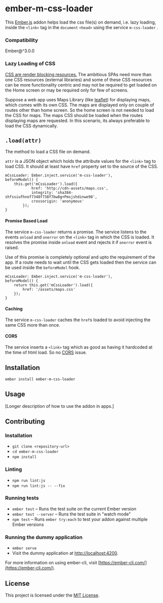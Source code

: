 ember-m-css-loader
==============================================================================

This [Ember.js](https://emberjs.com/) addon helps load the css file(s) on demand, i.e. lazy loading, inside the `<link>` tag in the `document` `<head>` using the service `m-css-loader` .

### Compatibility
Ember@^3.0.0

### Lazy Loading of CSS

[CSS are render blocking resources.](https://developers.google.com/web/fundamentals/performance/critical-rendering-path/render-blocking-css) The ambitious SPAs need more than one CSS resources (external libraries) and some of these CSS resources can be more functionality centric and may not be required to get loaded on the Home screen or may be required only for few of screens. 

Suppose a web app uses Maps Library (like [leaflet](https://leafletjs.com)) for displaying maps, which comes with its own CSS. The maps are displayed only on couple of routes other than home screen. So the home screen is not needed to load the CSS for maps. The maps CSS should be loaded when the routes displaying maps are requested. In this scenario, its always preferable to load the CSS dynamically.

## `.load(attr)`

The method to load a CSS file on demand.

`attr` is a JSON object which holds the attribute values for the `<link>` tag to load CSS. It should at least have `href` property set to the source of the CSS. 

	mCssLoader: Ember.inject.service('m-css-loader'), 
	beforeModel() {
        this.get('mCssLoader').load({
                href: 'http://cdn-assets/maps.css',
                integrity: 'sha384-shfssiufhnof7348f738f7bw8g+Pmsjshdinwe98',
                crossorigin: 'anonymous'
            });
    }

#### Promise Based Load

The service `m-css-loader` returns a promise. The service listens to the events `onload` and `onerror` on the `<link>` tag in which the CSS is loaded. It resolves the promise inside `onload` event and rejects it if `onerror` event is raised. 

Use of this promise is completely optional and upto the requirement of the app. If a route needs to wait until the CSS gets loaded then the service can be used inside the `beforeModel` hook.
	
	mCssLoader: Ember.inject.service('m-css-loader'), 
	beforeModel() {
		return this.get('mCssLoader').load({
			href: '/assets/maps.css'
		});
	}

#### Caching

The service `m-css-loader` caches the `href`s loaded to avoid injecting the same CSS more than once.

#### CORS

The service inserts a `<link>` tag which as good as having it hardcoded at the time of html load. So no [CORS](https://developer.mozilla.org/en-US/docs/Web/HTTP/Access_control_CORS) issue.

Installation
------------------------------------------------------------------------------

```
ember install ember-m-css-loader
```


Usage
------------------------------------------------------------------------------

[Longer description of how to use the addon in apps.]


Contributing
------------------------------------------------------------------------------

### Installation

* `git clone <repository-url>`
* `cd ember-m-css-loader`
* `npm install`

### Linting

* `npm run lint:js`
* `npm run lint:js -- --fix`

### Running tests

* `ember test` – Runs the test suite on the current Ember version
* `ember test --server` – Runs the test suite in "watch mode"
* `npm test` – Runs `ember try:each` to test your addon against multiple Ember versions

### Running the dummy application

* `ember serve`
* Visit the dummy application at [http://localhost:4200](http://localhost:4200).

For more information on using ember-cli, visit [https://ember-cli.com/](https://ember-cli.com/).

License
------------------------------------------------------------------------------

This project is licensed under the [MIT License](LICENSE.md).
